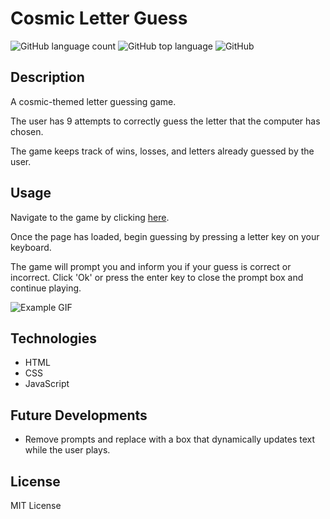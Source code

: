 # Cosmic Letter Guess
![GitHub language count](https://img.shields.io/github/languages/count/beckygold/CosmicLetterGuess)
![GitHub top language](https://img.shields.io/github/languages/top/beckygold/CosmicLetterGuess)
![GitHub](https://img.shields.io/github/license/beckygold/CosmicLetterGuess)

## Description
A cosmic-themed letter guessing game.

The user has 9 attempts to correctly guess the letter that the computer has chosen.

The game keeps track of wins, losses, and letters already guessed by the user.

## Usage
Navigate to the game by clicking [here](https://beckygold.github.io/CosmicLetterGuess/).

Once the page has loaded, begin guessing by pressing a letter key on your keyboard.

The game will prompt you and inform you if your guess is correct or incorrect. Click 'Ok' or press the enter key to close the prompt box and continue playing. 

![Example GIF](./assets/images/example.gif/)

## Technologies
* HTML
* CSS
* JavaScript

## Future Developments
* Remove prompts and replace with a box that dynamically updates text while the user plays. 

## License
MIT License